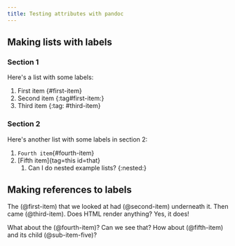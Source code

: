 ```yaml
---
title: Testing attributes with pandoc
---
```


Making lists with labels
------------------------

### Section 1

Here's a list with some labels:

1. First item {#first-item}
2. Second item {:tag#first-item:}
3. Third item {:tag: #third-item}

### Section 2

Here's another list with some labels in section 2:

1. `Fourth item`{#fourth-item}
2. [Fifth item]{tag=this id=that}
    1. Can I do nested example lists? {:nested:}

Making references to labels
---------------------------

The (@first-item) that we looked at had (@second-item) underneath it. Then
came (@third-item). Does HTML render anything? Yes, it does!

What about the (@fourth-item)? Can we see that? How about (@fifth-item) and its
child (@sub-item-five)?
